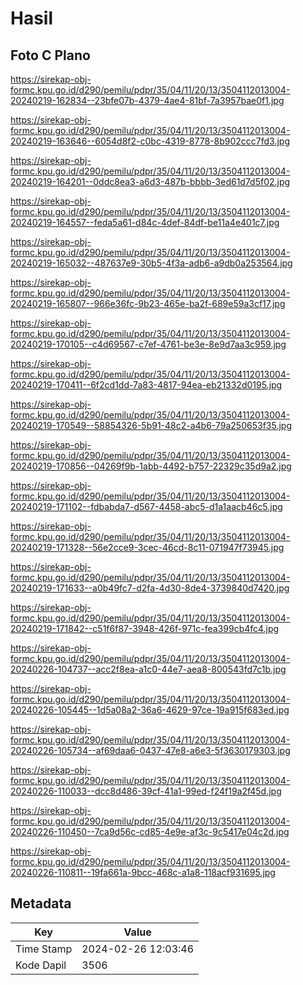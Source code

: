 # Hasil

## Foto C Plano

https://sirekap-obj-formc.kpu.go.id/d290/pemilu/pdpr/35/04/11/20/13/3504112013004-20240219-162834--23bfe07b-4379-4ae4-81bf-7a3957bae0f1.jpg

https://sirekap-obj-formc.kpu.go.id/d290/pemilu/pdpr/35/04/11/20/13/3504112013004-20240219-163646--6054d8f2-c0bc-4319-8778-8b902ccc7fd3.jpg

https://sirekap-obj-formc.kpu.go.id/d290/pemilu/pdpr/35/04/11/20/13/3504112013004-20240219-164201--0ddc8ea3-a6d3-487b-bbbb-3ed61d7d5f02.jpg

https://sirekap-obj-formc.kpu.go.id/d290/pemilu/pdpr/35/04/11/20/13/3504112013004-20240219-164557--feda5a61-d84c-4def-84df-be11a4e401c7.jpg

https://sirekap-obj-formc.kpu.go.id/d290/pemilu/pdpr/35/04/11/20/13/3504112013004-20240219-165032--487637e9-30b5-4f3a-adb6-a9db0a253564.jpg

https://sirekap-obj-formc.kpu.go.id/d290/pemilu/pdpr/35/04/11/20/13/3504112013004-20240219-165807--966e36fc-9b23-465e-ba2f-689e59a3cf17.jpg

https://sirekap-obj-formc.kpu.go.id/d290/pemilu/pdpr/35/04/11/20/13/3504112013004-20240219-170105--c4d69567-c7ef-4761-be3e-8e9d7aa3c959.jpg

https://sirekap-obj-formc.kpu.go.id/d290/pemilu/pdpr/35/04/11/20/13/3504112013004-20240219-170411--6f2cd1dd-7a83-4817-94ea-eb21332d0195.jpg

https://sirekap-obj-formc.kpu.go.id/d290/pemilu/pdpr/35/04/11/20/13/3504112013004-20240219-170549--58854326-5b91-48c2-a4b6-79a250653f35.jpg

https://sirekap-obj-formc.kpu.go.id/d290/pemilu/pdpr/35/04/11/20/13/3504112013004-20240219-170856--04269f9b-1abb-4492-b757-22329c35d9a2.jpg

https://sirekap-obj-formc.kpu.go.id/d290/pemilu/pdpr/35/04/11/20/13/3504112013004-20240219-171102--fdbabda7-d567-4458-abc5-d1a1aacb46c5.jpg

https://sirekap-obj-formc.kpu.go.id/d290/pemilu/pdpr/35/04/11/20/13/3504112013004-20240219-171328--56e2cce9-3cec-46cd-8c11-071947f73945.jpg

https://sirekap-obj-formc.kpu.go.id/d290/pemilu/pdpr/35/04/11/20/13/3504112013004-20240219-171633--a0b49fc7-d2fa-4d30-8de4-3739840d7420.jpg

https://sirekap-obj-formc.kpu.go.id/d290/pemilu/pdpr/35/04/11/20/13/3504112013004-20240219-171842--c51f6f87-3948-426f-971c-fea399cb4fc4.jpg

https://sirekap-obj-formc.kpu.go.id/d290/pemilu/pdpr/35/04/11/20/13/3504112013004-20240226-104737--acc2f8ea-a1c0-44e7-aea8-800543fd7c1b.jpg

https://sirekap-obj-formc.kpu.go.id/d290/pemilu/pdpr/35/04/11/20/13/3504112013004-20240226-105445--1d5a08a2-36a6-4629-97ce-19a915f683ed.jpg

https://sirekap-obj-formc.kpu.go.id/d290/pemilu/pdpr/35/04/11/20/13/3504112013004-20240226-105734--af69daa6-0437-47e8-a6e3-5f3630179303.jpg

https://sirekap-obj-formc.kpu.go.id/d290/pemilu/pdpr/35/04/11/20/13/3504112013004-20240226-110033--dcc8d486-39cf-41a1-99ed-f24f19a2f45d.jpg

https://sirekap-obj-formc.kpu.go.id/d290/pemilu/pdpr/35/04/11/20/13/3504112013004-20240226-110450--7ca9d56c-cd85-4e9e-af3c-9c5417e04c2d.jpg

https://sirekap-obj-formc.kpu.go.id/d290/pemilu/pdpr/35/04/11/20/13/3504112013004-20240226-110811--19fa661a-9bcc-468c-a1a8-118acf931695.jpg


## Metadata

| Key        | Value               |
| ---------- | ------------------- |
| Time Stamp | 2024-02-26 12:03:46 |
| Kode Dapil | 3506                |



